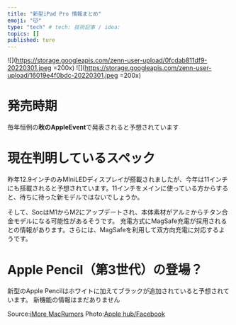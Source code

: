 ```yaml
---
title: "新型iPad Pro 情報まとめ"
emoji: "😽"
type: "tech" # tech: 技術記事 / idea:
topics: []
published: ture
---
```

![](https://storage.googleapis.com/zenn-user-upload/0fcdab811df9-20220301.jpeg =200x)
![](https://storage.googleapis.com/zenn-user-upload/16019e4f0bdc-20220301.jpeg =200x)
# 発売時期
毎年恒例の**秋のAppleEvent**で発表されると予想されています

# 現在判明しているスペック
昨年12.9インチのみMIniLEDディスプレイが搭載されましたが、今年は11インチにも搭載されると予想されています。11インチをメインに使っている方からすると、待ちに待った新モデルではないでしょうか。

そして、SocはM1からM2にアップデートされ、本体素材がアルミからチタン合金モデルになる可能性があるそうです。
充電方式にMagSafe充電が採用されるとの情報があります。さらには、MagSafeを利用して双方向充電に対応するようです。


# Apple Pencil（第3世代）の登場？
新型のApple Pencilはホワイトに加えてブラックが追加されていると予想されています。
新機能の情報はまだありません



Source:[iMore](https://www.imore.com/new-apple-pencil-picture-leak-what-does-it-mean),[MacRumors](https://www.macrumors.com/guide/2022-ipad-pro/)
Photo:[Apple hub/Facebook](https://www.facebook.com/theapplehubofficial/photos/4655385827848933)
